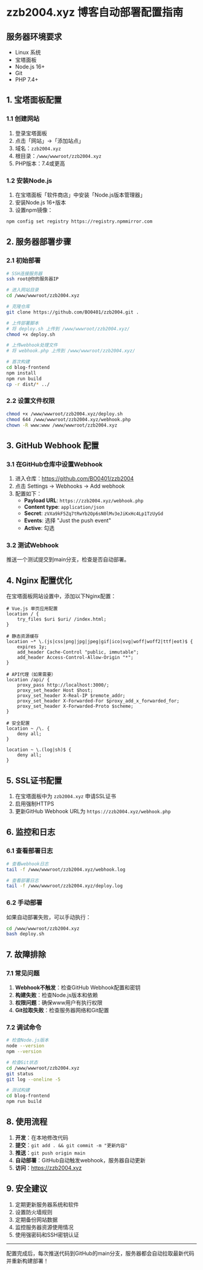 # zzb2004.xyz 博客自动部署配置指南

## 服务器环境要求
- Linux 系统
- 宝塔面板
- Node.js 16+
- Git
- PHP 7.4+

## 1. 宝塔面板配置

### 1.1 创建网站
1. 登录宝塔面板
2. 点击「网站」→「添加站点」
3. 域名：`zzb2004.xyz`
4. 根目录：`/www/wwwroot/zzb2004.xyz`
5. PHP版本：7.4或更高

### 1.2 安装Node.js
1. 在宝塔面板「软件商店」中安装「Node.js版本管理器」
2. 安装Node.js 16+版本
3. 设置npm镜像：
```bash
npm config set registry https://registry.npmmirror.com
```

## 2. 服务器部署步骤

### 2.1 初始部署
```bash
# SSH连接服务器
ssh root@你的服务器IP

# 进入网站目录
cd /www/wwwroot/zzb2004.xyz

# 克隆仓库
git clone https://github.com/BO0401/zzb2004.git .

# 上传部署脚本
# 将 deploy.sh 上传到 /www/wwwroot/zzb2004.xyz/
chmod +x deploy.sh

# 上传webhook处理文件
# 将 webhook.php 上传到 /www/wwwroot/zzb2004.xyz/

# 首次构建
cd blog-frontend
npm install
npm run build
cp -r dist/* ../
```

### 2.2 设置文件权限
```bash
chmod +x /www/wwwroot/zzb2004.xyz/deploy.sh
chmod 644 /www/wwwroot/zzb2004.xyz/webhook.php
chown -R www:www /www/wwwroot/zzb2004.xyz
```

## 3. GitHub Webhook 配置

### 3.1 在GitHub仓库中设置Webhook
1. 进入仓库：https://github.com/BO0401/zzb2004
2. 点击 Settings → Webhooks → Add webhook
3. 配置如下：
   - **Payload URL**: `https://zzb2004.xyz/webhook.php`
   - **Content type**: `application/json`
   - **Secret**: `zVXa9kF5Zq7tRwYb2Op6sN0lMv3eJiKxHc4Lp1TzUyGd`
   - **Events**: 选择 "Just the push event"
   - **Active**: 勾选

### 3.2 测试Webhook
推送一个测试提交到main分支，检查是否自动部署。

## 4. Nginx 配置优化

在宝塔面板网站设置中，添加以下Nginx配置：

```nginx
# Vue.js 单页应用配置
location / {
    try_files $uri $uri/ /index.html;
}

# 静态资源缓存
location ~* \.(js|css|png|jpg|jpeg|gif|ico|svg|woff|woff2|ttf|eot)$ {
    expires 1y;
    add_header Cache-Control "public, immutable";
    add_header Access-Control-Allow-Origin "*";
}

# API代理（如果需要）
location /api/ {
    proxy_pass http://localhost:3000/;
    proxy_set_header Host $host;
    proxy_set_header X-Real-IP $remote_addr;
    proxy_set_header X-Forwarded-For $proxy_add_x_forwarded_for;
    proxy_set_header X-Forwarded-Proto $scheme;
}

# 安全配置
location ~ /\. {
    deny all;
}

location ~ \.(log|sh)$ {
    deny all;
}
```

## 5. SSL证书配置

1. 在宝塔面板中为 `zzb2004.xyz` 申请SSL证书
2. 启用强制HTTPS
3. 更新GitHub Webhook URL为 `https://zzb2004.xyz/webhook.php`

## 6. 监控和日志

### 6.1 查看部署日志
```bash
# 查看webhook日志
tail -f /www/wwwroot/zzb2004.xyz/webhook.log

# 查看部署日志
tail -f /www/wwwroot/zzb2004.xyz/deploy.log
```

### 6.2 手动部署
如果自动部署失败，可以手动执行：
```bash
cd /www/wwwroot/zzb2004.xyz
bash deploy.sh
```

## 7. 故障排除

### 7.1 常见问题
1. **Webhook不触发**：检查GitHub Webhook配置和密钥
2. **构建失败**：检查Node.js版本和依赖
3. **权限问题**：确保www用户有执行权限
4. **Git拉取失败**：检查服务器网络和Git配置

### 7.2 调试命令
```bash
# 检查Node.js版本
node --version
npm --version

# 检查Git状态
cd /www/wwwroot/zzb2004.xyz
git status
git log --oneline -5

# 测试构建
cd blog-frontend
npm run build
```

## 8. 使用流程

1. **开发**：在本地修改代码
2. **提交**：`git add . && git commit -m "更新内容"`
3. **推送**：`git push origin main`
4. **自动部署**：GitHub自动触发webhook，服务器自动更新
5. **访问**：https://zzb2004.xyz

## 9. 安全建议

1. 定期更新服务器系统和软件
2. 设置防火墙规则
3. 定期备份网站数据
4. 监控服务器资源使用情况
5. 使用强密码和SSH密钥认证

---

配置完成后，每次推送代码到GitHub的main分支，服务器都会自动拉取最新代码并重新构建部署！